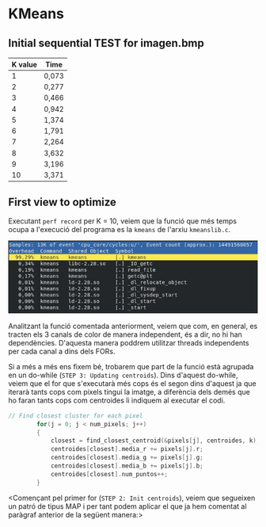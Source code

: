 # KMeans

## Initial sequential TEST for imagen.bmp

| K value | Time |
| ------- | ---- |
| 1 | 0,073 |
| 2 | 0,277 |
| 3 | 0,466 |
| 4 | 0,942 |
| 5 | 1,374 |
| 6 | 1,791 |
| 7 | 2,264 |
| 8 | 3,632 |
| 9 | 3,196 |
| 10 | 3,371 |

## First view to optimize

Executant `perf record` per K = 10, veiem que la funció que més temps ocupa a l'execució del programa es la `kmeans` de l'arxiu `kmeanslib.c`.

![perf record per K=10](/assets/plab_imgs/perf_record_initial_k10.png)

Analitzant la funció comentada anteriorment, veiem que com, en general, es tracten els 3 canals de color de manera independent, és a dir, no hi han dependències. D'aquesta manera poddrem utilitzar threads independents per cada canal a dins dels FORs.

Si a més a més ens fixem bé, trobarem que part de la funció està agrupada en un do-while (`STEP 3: Updating centroids`). Dins d'aquest do-while, veiem que el for que s'executarà més cops és el segon dins d'aquest ja que iterarà tants cops com pixels tingui la imatge, a diferència dels demés que ho faran tants cops com centroides li indiquem al executar el codi.

```c
// Find closest cluster for each pixel
		for(j = 0; j < num_pixels; j++) 
    	{
			closest = find_closest_centroid(&pixels[j], centroides, k);
			centroides[closest].media_r += pixels[j].r;
			centroides[closest].media_g += pixels[j].g;
			centroides[closest].media_b += pixels[j].b;
			centroides[closest].num_puntos++;
		}
```

<Començant pel primer for (`STEP 2: Init centroids`), veiem que segueixen un patró de tipus MAP i per tant podem aplicar el que ja hem comentat al paràgraf anterior de la següent manera:>

